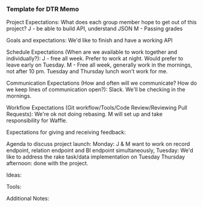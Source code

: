 ### Template for DTR Memo



Project Expectations: What does each group member hope to get out of this project?
J - be able to build API, understand JSON
M - Passing grades

Goals and expectations:
We'd like to finish and have a working API

Schedule Expectations (When are we available to work together and individually?):
J - free all week. Prefer to work at night. Would prefer to leave early on Tuesday.
M - Free all week, generally work in the mornings, not after 10 pm. Tuesday and Thursday lunch won't work for me.

Communication Expectations (How and often will we communicate? How do we keep lines of communication open?):
Slack. We'll be checking in the mornings.

Workflow Expectations (Git workflow/Tools/Code Review/Reviewing Pull Requests):
We're ok not doing rebasing.
M will set up and take responsibility for Waffle. 

Expectations for giving and receiving feedback:

Agenda to discuss project launch:
Monday: J & M want to work on record endpoint, relation endpoint and BI endpoint simultaneously,
Tuesday: We'd like to address the rake task/data implementation on Tuesday
Thursday afternoon: done with the project.

Ideas:

Tools:

Additional Notes:
